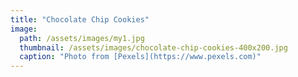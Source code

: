 ```yaml
---
title: "Chocolate Chip Cookies"
image: 
  path: /assets/images/my1.jpg
  thumbnail: /assets/images/chocolate-chip-cookies-400x200.jpg
  caption: "Photo from [Pexels](https://www.pexels.com)"
---
```


